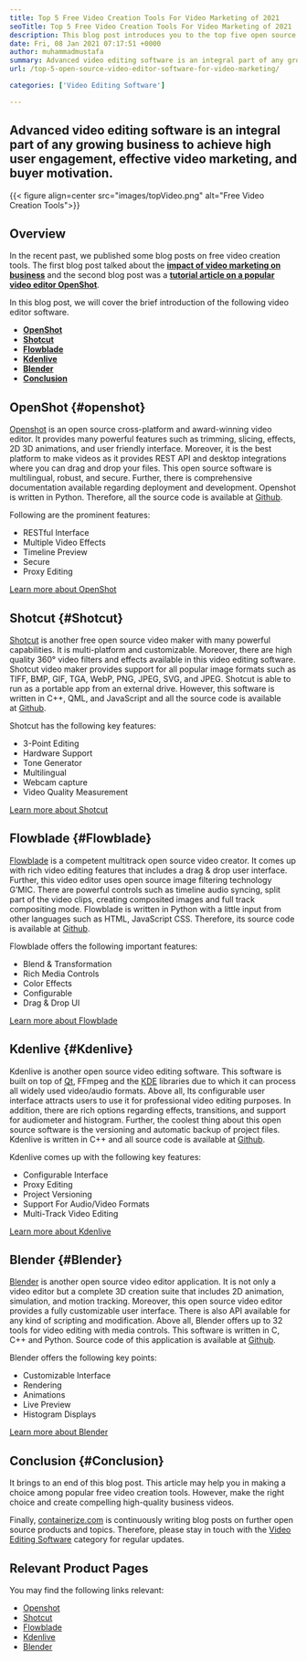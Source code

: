 ```yaml
---
title: Top 5 Free Video Creation Tools For Video Marketing of 2021
seoTitle: Top 5 Free Video Creation Tools For Video Marketing of 2021
description: This blog post introduces you to the top five open source free video creation tools that include OpenShot, Shotcut, Flowblade, Kdenlive, and Blender.
date: Fri, 08 Jan 2021 07:17:51 +0000
author: muhammadmustafa
summary: Advanced video editing software is an integral part of any growing business to achieve high user engagement, effective video marketing, and buyer motivation.
url: /top-5-open-source-video-editor-software-for-video-marketing/

categories: ['Video Editing Software']

---
```

## Advanced video editing software is an integral part of any growing business to achieve high user engagement, effective video marketing, and buyer motivation.

{{< figure align=center src="images/topVideo.png" alt="Free Video Creation Tools">}}  

## Overview

In the recent past, we published some blog posts on free video creation tools. The first blog post talked about the [**impact of video marketing on business**][1] and the second blog post was a [**tutorial article on a popular video editor OpenShot**][2]. 

In this blog post, we will cover the brief introduction of the following video editor software.

  * **[OpenShot][3]** 
  * [**Shotcut**][4]
  * **[Flowblade][5]**
  * **[Kdenlive][6]**
  * **[Blender][7]** 
  * **[Conclusion][8]** 

## OpenShot {#openshot}

[Openshot][9] is an open source cross-platform and award-winning video editor. It provides many powerful features such as trimming, slicing, effects, 2D 3D animations, and user friendly interface. Moreover, it is the best platform to make videos as it provides REST API and desktop integrations where you can drag and drop your files. This open source software is multilingual, robust, and secure. Further, there is comprehensive documentation available regarding deployment and development. Openshot is written in Python. Therefore, all the source code is available at [Github][10].

Following are the prominent features:

  * RESTful Interface 
  * Multiple Video Effects
  * Timeline Preview 
  * Secure
  * Proxy Editing 

[Learn more about OpenShot][11]

## Shotcut {#Shotcut}

[Shotcut][12] is another free open source video maker with many powerful capabilities. It is multi-platform and customizable. Moreover, there are high quality 360° video filters and effects available in this video editing software. Shotcut video maker provides support for all popular image formats such as TIFF, BMP, GIF, TGA, WebP, PNG, JPEG, SVG, and JPEG. Shotcut is able to run as a portable app from an external drive. However, this software is written in C++, QML, and JavaScript and all the source code is available at [Github][13].

Shotcut has the following key features:

  * 3-Point Editing
  * Hardware Support
  * Tone Generator
  * Multilingual
  * Webcam capture
  * Video Quality Measurement

[Learn more about Shotcut][14]

## Flowblade {#Flowblade}

[Flowblade][15] is a competent multitrack open source video creator. It comes up with rich video editing features that includes a drag & drop user interface. Further, this video editor uses open source image filtering technology G’MIC. There are powerful controls such as timeline audio syncing, split part of the video clips, creating composited images and full track compositing mode. Flowblade is written in Python with a little input from other languages such as HTML, JavaScript CSS. Therefore, its source code is available at [Github][16].

Flowblade offers the following important features:

  * Blend & Transformation
  * Rich Media Controls
  * Color Effects
  * Configurable
  * Drag & Drop UI

[Learn more about Flowblade][17]

## Kdenlive {#Kdenlive}

Kdenlive is another open source video editing software. This software is built on top of [Qt][18], FFmpeg and the [KDE][19] libraries due to which it can process all widely used video/audio formats. Above all, Its configurable user interface attracts users to use it for professional video editing purposes. In addition, there are rich options regarding effects, transitions, and support for audiometer and histogram. Further, the coolest thing about this open source software is the versioning and automatic backup of project files. Kdenlive is written in C++ and all source code is available at [Github][20].

Kdenlive comes up with the following key features:

  * Configurable Interface
  * Proxy Editing
  * Project Versioning
  * Support For Audio/Video Formats
  * Multi-Track Video Editing

[Learn more about Kdenlive][21] 

## Blender {#Blender}

[Blender][22] is another open source video editor application. It is not only a video editor but a complete 3D creation suite that includes 2D animation, simulation, and motion tracking. Moreover, this open source video editor provides a fully customizable user interface. There is also API available for any kind of scripting and modification. Above all, Blender offers up to 32 tools for video editing with media controls. This software is written in C, C++ and Python. Source code of this application is available at [Github][23].

Blender offers the following key points:

  * Customizable Interface 
  * Rendering 
  * Animations
  * Live Preview 
  * Histogram Displays

[Learn more about Blender][22]

## Conclusion  {#Conclusion}

It brings to an end of this blog post. This article may help you in making a choice among popular free video creation tools. However, make the right choice and create compelling high-quality business videos.

Finally, [containerize.com][24] is continuously writing blog posts on further open source products and topics. Therefore, please stay in touch with the [Video Editing Software][25] category for regular updates.

## Relevant Product Pages

You may find the following links relevant:

  * [Openshot][9]
  * [Shotcut][12]
  * [Flowblade][15]
  * [Kdenlive][26]
  * [Blender][27]

 [1]: https://blog.containerize.com/video-editing-software/how-video-editing-software-improves-business-video-marketing/

 [2]: https://blog.containerize.com/2020/12/30/a-beginners-guide-to-start-video-editing-with-free-openshot/
 [3]: #openshot
 [4]: #Shotcut
 [5]: #Flowblade
 [6]: #Kdenlive
 [7]: #Blender
 [8]: #Conclusion
 [9]: https://products.containerize.com/video-editing-software/openshot
 [10]: https://github.com/OpenShot/openshot-qt
 [11]: https://www.openshot.org/
 [12]: https://products.containerize.com/video-editing-software/shotcut
 [13]: https://github.com/mltframework/shotcut
 [14]: https://shotcut.org/
 [15]: https://products.containerize.com/video-editing-software/flowblade
 [16]: https://github.com/jliljebl/flowblade
 [17]: https://jliljebl.github.io/flowblade/
 [18]: http://www.qt.io/
 [19]: https://www.kde.org/
 [20]: https://github.com/KDE/kdenlive
 [21]: https://kdenlive.org/en/
 [22]: https://www.blender.org/
 [23]: https://github.com/blender/blender
 [24]: https://www.containerize.com/
 [25]: https://products.containerize.com/video-editing-software
 [26]: https://products.containerize.com/video-editing-software/kdenlive
 [27]: https://products.containerize.com/video-editing-software/blender